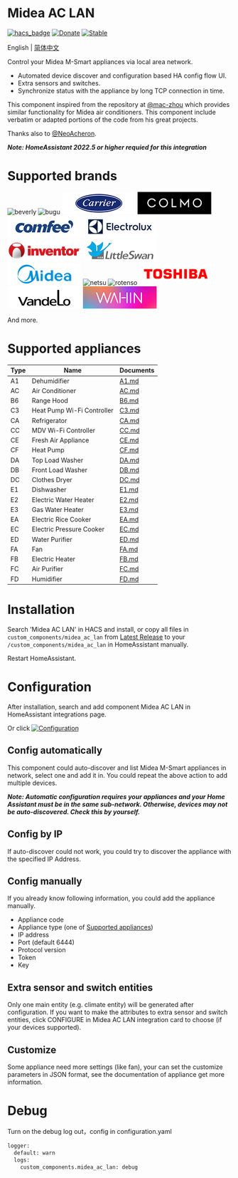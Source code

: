 # Midea AC LAN
[![hacs_badge](https://img.shields.io/badge/HACS-Default-orange.svg)](https://github.com/hacs/integration)
[![Donate](https://img.shields.io/badge/donate-BuyMeCoffee-yellow.svg)](https://www.buymeacoffee.com/georgezhao2010)
[![Stable](https://img.shields.io/github/v/release/georgezhao2010/midea_ac_lan)](https://github.com/georgezhao2010/midea_ac_lan/releases/latest)

English | [简体中文](https://github.com/georgezhao2010/midea_ac_lan/blob/master/README_hans.md)

Control your Midea M-Smart appliances via local area network.

- Automated device discover and configuration based HA config flow UI.
- Extra sensors and switches.
- Synchronize status with the appliance by long TCP connection in time.

This component inspired from the repository at [@mac-zhou](https://github.com/mac-zhou/midea-msmart) which provides similar functionality for Midea air conditioners. This component include verbatim or adapted portions of the code from his great projects.

Thanks also to [@NeoAcheron](https://github.com/NeoAcheron/midea-ac-py).

***Note: HomeAssistant 2022.5 or higher requied for this integration***

# Supported brands

![beverly](https://github.com/georgezhao2010/midea_ac_lan/blob/master/brands/beverly.png) ![bugu](https://github.com/georgezhao2010/midea_ac_lan/blob/master/brands/bugu.png) ![carrier](https://github.com/georgezhao2010/midea_ac_lan/blob/master/brands/carrier.png)  ![colmo](https://github.com/georgezhao2010/midea_ac_lan/blob/master/brands/colmo.png) ![comfee](https://github.com/georgezhao2010/midea_ac_lan/blob/master/brands/comfee.png) ![electrolux](https://github.com/georgezhao2010/midea_ac_lan/blob/master/brands/electrolux.png) ![invertor](https://github.com/georgezhao2010/midea_ac_lan/blob/master/brands/invertor.png) ![littleswan](https://github.com/georgezhao2010/midea_ac_lan/blob/master/brands/littleswan.png) ![midea](https://github.com/georgezhao2010/midea_ac_lan/blob/master/brands/midea.png) ![netsu](https://github.com/georgezhao2010/midea_ac_lan/blob/master/brands/netsu.png) ![rotenso](https://github.com/georgezhao2010/midea_ac_lan/blob/master/brands/rotenso.png) ![toshiba](https://github.com/georgezhao2010/midea_ac_lan/blob/master/brands/toshiba.png) ![vandelo](https://github.com/georgezhao2010/midea_ac_lan/blob/master/brands/vandelo.png) ![wahin](https://github.com/georgezhao2010/midea_ac_lan/blob/master/brands/wahin.png)

And more.

# Supported appliances

  Type | Name | Documents
 --- | --- | ---
 A1 | Dehumidifier | [A1.md](https://github.com/georgezhao2010/midea_ac_lan/blob/master/doc/A1.md)
 AC | Air Conditioner | [AC.md](https://github.com/georgezhao2010/midea_ac_lan/blob/master/doc/AC.md)
 B6 | Range Hood | [B6.md](https://github.com/georgezhao2010/midea_ac_lan/blob/master/doc/B6.md)
 C3 | Heat Pump Wi-Fi Controller | [C3.md](https://github.com/georgezhao2010/midea_ac_lan/blob/master/doc/C3.md)
 CA | Refrigerator | [CA.md](https://github.com/georgezhao2010/midea_ac_lan/blob/master/doc/CA.md)
 CC | MDV Wi-Fi Controller | [CC.md](https://github.com/georgezhao2010/midea_ac_lan/blob/master/doc/CC.md)
 CE | Fresh Air Appliance | [CE.md](https://github.com/georgezhao2010/midea_ac_lan/blob/master/doc/CE.md)
 CF | Heat Pump | [CF.md](https://github.com/georgezhao2010/midea_ac_lan/blob/master/doc/CF.md)
 DA | Top Load Washer | [DA.md](https://github.com/georgezhao2010/midea_ac_lan/blob/master/doc/DA.md)
 DB | Front Load Washer | [DB.md](https://github.com/georgezhao2010/midea_ac_lan/blob/master/doc/DB.md)
 DC | Clothes Dryer | [DC.md](https://github.com/georgezhao2010/midea_ac_lan/blob/master/doc/DC.md)
 E1 | Dishwasher | [E1.md](https://github.com/georgezhao2010/midea_ac_lan/blob/master/doc/E1.md)
 E2 | Electric Water Heater | [E2.md](https://github.com/georgezhao2010/midea_ac_lan/blob/master/doc/E2.md)
 E3 | Gas Water Heater | [E3.md](https://github.com/georgezhao2010/midea_ac_lan/blob/master/doc/E3.md)
 EA | Electric Rice Cooker | [EA.md](https://github.com/georgezhao2010/midea_ac_lan/blob/master/doc/EA.md)
 EC | Electric Pressure Cooker | [EC.md](https://github.com/georgezhao2010/midea_ac_lan/blob/master/doc/EC.md)
 ED | Water Purifier | [ED.md](https://github.com/georgezhao2010/midea_ac_lan/blob/master/doc/ED.md)
 FA | Fan | [FA.md](https://github.com/georgezhao2010/midea_ac_lan/blob/master/doc/FA.md)
 FB | Electric Heater | [FB.md](https://github.com/georgezhao2010/midea_ac_lan/blob/master/doc/FB.md)
 FC | Air Purifier | [FC.md](https://github.com/georgezhao2010/midea_ac_lan/blob/master/doc/FC.md)
 FD | Humidifier | [FD.md](https://github.com/georgezhao2010/midea_ac_lan/blob/master/doc/FD.md)

# Installation
Search 'Midea AC LAN' in HACS and install, or copy all files in `custom_components/midea_ac_lan` from [Latest Release](https://github.com/georgezhao2010/midea_ac_lan/releases/latest) to your `/custom_components/midea_ac_lan` in HomeAssistant manually. 

Restart HomeAssistant.

# Configuration
After installation, search and add component Midea AC LAN in HomeAssistant integrations page.

Or click [![Configuration](https://my.home-assistant.io/badges/config_flow_start.svg)](https://my.home-assistant.io/redirect/config_flow_start?domain=midea_ac_lan)

## Config automatically
This component could auto-discover and list Midea M-Smart appliances in network, select one and add it in. You could repeat the above action to add multiple devices.

***Note: Automatic configuration requires your appliances and your Home Assistant must be in the same sub-network. Otherwise, devices may not be auto-discovered.  Check this by yourself.***

## Config by IP
If auto-discover could not work, you could try to discover the appliance with the specified IP Address.

## Config manually
If you already know following information, you could add the appliance manually.
- Appliance code
- Appliance type (one of [Supported appliances](https://github.com/georgezhao2010/midea_ac_lan/blob/master/README.md#supported-appliances))
- IP address
- Port (default 6444)
- Protocol version
- Token
- Key


## Extra sensor and switch entities
Only one main entity (e.g. climate entity) will be generated after configuration. If you want to make the attributes to extra sensor and switch entities, click CONFIGURE in Midea AC LAN integration card to choose (if your devices supported).

## Customize
Some appliance need more settings (like fan), your can set the customize parameters in JSON format, see the documentation of appliance get more information.

# Debug

Turn on the debug log out，config in configuration.yaml
```
logger:
  default: warn
  logs:
    custom_components.midea_ac_lan: debug
```